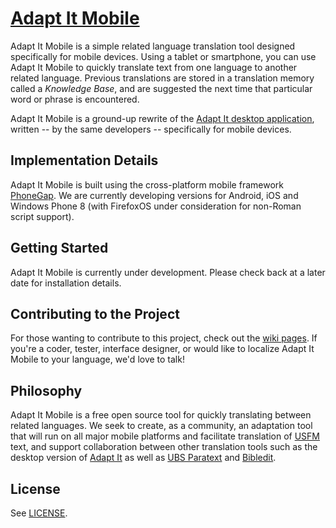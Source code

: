 # [Adapt It Mobile](https://github.com/adapt-it/adapt-it-mobile)

Adapt It Mobile is a simple related language translation tool designed specifically for mobile devices. Using a tablet or smartphone, you can use Adapt It Mobile to quickly translate text from one language to another related language. Previous translations are stored in a translation memory called a _Knowledge Base_, and are suggested the next time that particular word or phrase is encountered.

Adapt It Mobile is a ground-up rewrite of the [Adapt It desktop application](http://adapt-it.org/), written -- by the same developers -- specifically for mobile devices.

## Implementation Details

Adapt It Mobile is built using the cross-platform mobile framework [PhoneGap](http://phonegap.com/). We are currently developing versions for Android, iOS and Windows Phone 8 (with FirefoxOS under consideration for non-Roman script support).

## Getting Started

Adapt It Mobile is currently under development. Please check back at a later date for installation details.

## Contributing to the Project

For those wanting to contribute to this project, check out the [wiki pages](https://github.com/adapt-it/adapt-it-mobile/wiki). If you're a coder, tester, interface designer, or would like to localize Adapt It Mobile to your language, we'd love to talk!

## Philosophy

Adapt It Mobile is a free open source tool for quickly translating between related languages. We seek to create, as a community, an adaptation tool that will run on all major mobile platforms and facilitate translation of [USFM](http://paratext.ubs-translations.org/about/usfm) text, and support collaboration between other translation tools such as the desktop version of [Adapt It](http://adapt-it.org/) as well as [UBS Paratext](http://paratext.ubs-translations.org/) and [Bibledit](https://sites.google.com/site/bibledit/).

## License

See [LICENSE](https://github.com/adapt-it/adapt-it-mobile/blob/master/LICENSE).

